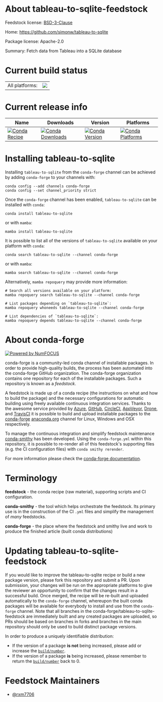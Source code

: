 About tableau-to-sqlite-feedstock
=================================

Feedstock license: [BSD-3-Clause](https://github.com/conda-forge/tableau-to-sqlite-feedstock/blob/main/LICENSE.txt)

Home: https://github.com/simonw/tableau-to-sqlite

Package license: Apache-2.0

Summary: Fetch data from Tableau into a SQLite database

Current build status
====================


<table><tr><td>All platforms:</td>
    <td>
      <a href="https://dev.azure.com/conda-forge/feedstock-builds/_build/latest?definitionId=21641&branchName=main">
        <img src="https://dev.azure.com/conda-forge/feedstock-builds/_apis/build/status/tableau-to-sqlite-feedstock?branchName=main">
      </a>
    </td>
  </tr>
</table>

Current release info
====================

| Name | Downloads | Version | Platforms |
| --- | --- | --- | --- |
| [![Conda Recipe](https://img.shields.io/badge/recipe-tableau--to--sqlite-green.svg)](https://anaconda.org/conda-forge/tableau-to-sqlite) | [![Conda Downloads](https://img.shields.io/conda/dn/conda-forge/tableau-to-sqlite.svg)](https://anaconda.org/conda-forge/tableau-to-sqlite) | [![Conda Version](https://img.shields.io/conda/vn/conda-forge/tableau-to-sqlite.svg)](https://anaconda.org/conda-forge/tableau-to-sqlite) | [![Conda Platforms](https://img.shields.io/conda/pn/conda-forge/tableau-to-sqlite.svg)](https://anaconda.org/conda-forge/tableau-to-sqlite) |

Installing tableau-to-sqlite
============================

Installing `tableau-to-sqlite` from the `conda-forge` channel can be achieved by adding `conda-forge` to your channels with:

```
conda config --add channels conda-forge
conda config --set channel_priority strict
```

Once the `conda-forge` channel has been enabled, `tableau-to-sqlite` can be installed with `conda`:

```
conda install tableau-to-sqlite
```

or with `mamba`:

```
mamba install tableau-to-sqlite
```

It is possible to list all of the versions of `tableau-to-sqlite` available on your platform with `conda`:

```
conda search tableau-to-sqlite --channel conda-forge
```

or with `mamba`:

```
mamba search tableau-to-sqlite --channel conda-forge
```

Alternatively, `mamba repoquery` may provide more information:

```
# Search all versions available on your platform:
mamba repoquery search tableau-to-sqlite --channel conda-forge

# List packages depending on `tableau-to-sqlite`:
mamba repoquery whoneeds tableau-to-sqlite --channel conda-forge

# List dependencies of `tableau-to-sqlite`:
mamba repoquery depends tableau-to-sqlite --channel conda-forge
```


About conda-forge
=================

[![Powered by
NumFOCUS](https://img.shields.io/badge/powered%20by-NumFOCUS-orange.svg?style=flat&colorA=E1523D&colorB=007D8A)](https://numfocus.org)

conda-forge is a community-led conda channel of installable packages.
In order to provide high-quality builds, the process has been automated into the
conda-forge GitHub organization. The conda-forge organization contains one repository
for each of the installable packages. Such a repository is known as a *feedstock*.

A feedstock is made up of a conda recipe (the instructions on what and how to build
the package) and the necessary configurations for automatic building using freely
available continuous integration services. Thanks to the awesome service provided by
[Azure](https://azure.microsoft.com/en-us/services/devops/), [GitHub](https://github.com/),
[CircleCI](https://circleci.com/), [AppVeyor](https://www.appveyor.com/),
[Drone](https://cloud.drone.io/welcome), and [TravisCI](https://travis-ci.com/)
it is possible to build and upload installable packages to the
[conda-forge](https://anaconda.org/conda-forge) [anaconda.org](https://anaconda.org/)
channel for Linux, Windows and OSX respectively.

To manage the continuous integration and simplify feedstock maintenance
[conda-smithy](https://github.com/conda-forge/conda-smithy) has been developed.
Using the ``conda-forge.yml`` within this repository, it is possible to re-render all of
this feedstock's supporting files (e.g. the CI configuration files) with ``conda smithy rerender``.

For more information please check the [conda-forge documentation](https://conda-forge.org/docs/).

Terminology
===========

**feedstock** - the conda recipe (raw material), supporting scripts and CI configuration.

**conda-smithy** - the tool which helps orchestrate the feedstock.
                   Its primary use is in the construction of the CI ``.yml`` files
                   and simplify the management of *many* feedstocks.

**conda-forge** - the place where the feedstock and smithy live and work to
                  produce the finished article (built conda distributions)


Updating tableau-to-sqlite-feedstock
====================================

If you would like to improve the tableau-to-sqlite recipe or build a new
package version, please fork this repository and submit a PR. Upon submission,
your changes will be run on the appropriate platforms to give the reviewer an
opportunity to confirm that the changes result in a successful build. Once
merged, the recipe will be re-built and uploaded automatically to the
`conda-forge` channel, whereupon the built conda packages will be available for
everybody to install and use from the `conda-forge` channel.
Note that all branches in the conda-forge/tableau-to-sqlite-feedstock are
immediately built and any created packages are uploaded, so PRs should be based
on branches in forks and branches in the main repository should only be used to
build distinct package versions.

In order to produce a uniquely identifiable distribution:
 * If the version of a package **is not** being increased, please add or increase
   the [``build/number``](https://docs.conda.io/projects/conda-build/en/latest/resources/define-metadata.html#build-number-and-string).
 * If the version of a package **is** being increased, please remember to return
   the [``build/number``](https://docs.conda.io/projects/conda-build/en/latest/resources/define-metadata.html#build-number-and-string)
   back to 0.

Feedstock Maintainers
=====================

* [@rxm7706](https://github.com/rxm7706/)

